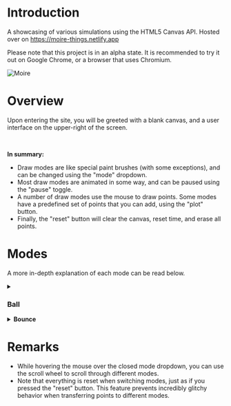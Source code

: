 # Introduction
A showcasing of various simulations using the HTML5 Canvas API. Hosted over on https://moire-things.netlify.app

Please note that this project is in an alpha state. It is recommended to try it out on Google Chrome, or a browser that uses Chromium.

![Moire](https://github.com/user-attachments/assets/f5af2c1e-a2bf-481e-b77c-093dc15ef84a)

# Overview
Upon entering the site, you will be greeted with a blank canvas, and a user interface on the upper-right of the screen.

<br>

**In summary:**
- Draw modes are like special paint brushes (with some exceptions), and can be changed using the "mode" dropdown.
- Most draw modes are animated in some way, and can be paused using the "pause" toggle.
- A number of draw modes use the mouse to draw points. Some modes have a predefined set of points that you can add, using the "plot" button.
- Finally, the "reset" button will clear the canvas, reset time, and erase all points.

# Modes
A more in-depth explanation of each mode can be read below.

<details>
  <summary><h3>Ball</h3></summary>
  
  <b>Plot:</b> ❌<br>

  A set of 100 balls that simulate gravity, damping, and traction. The set has a uniform distribution of damping values between 0.7 and 0.9 (smaller value = less bouncy).
  
  <i>Left click</i> to drop the set of balls where you clicked. Hold left click, drag in a direction, and release left click to launch the set in the direction of your mouse. The farther your mouse, the faster the launch.
  
  Right click to momentarily halt the momentum of every ball. Hold, drag, and release right click to launch all balls in the direction of the mouse, but relative to where they are. For instance, dragging up will launch all balls upwards (not towards the mouse). The distance of the drag matters here, too.

  Note that clicking anywhere on the gui panel will drop the whole set from the center of the screen.
</details>

<details>
  <summary><b>Bounce</b></summary>
  <b>Plot:</b> ❌

  ...
</details>

# Remarks
- While hovering the mouse over the closed mode dropdown, you can use the scroll wheel to scroll through different modes.
- Note that everything is reset when switching modes, just as if you pressed the "reset" button. This feature prevents incredibly glitchy behavior when transferring points to different modes.
